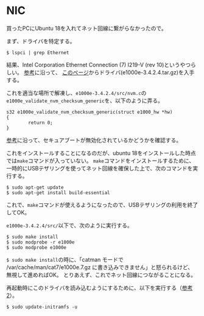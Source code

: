 # NIC

買ったPCにUbuntu 18を入れてネット回線に繋がらなかったので。

まず、ドライバを特定する。

```
$ lspci | grep Ethernet
```

結果、Intel Corporation Ethernet Connection (7) I219-V (rev 10)というやつらしい。
[参考](https://qiita.com/nitomath/items/40e5ee62a1c3c9dca78c)に沿って、
[このページ](https://downloadcenter.intel.com/download/15817)からドライバ(e1000e-3.4.2.4.tar.gz)を入手する。

これを適当な場所で解凍し、`e1000e-3.4.2.4/src/nvm.c`の`e1000e_validate_nvm_checksum_generic`を、以下のように弄る。

```
s32 e1000e_validate_nvm_checksum_generic(struct e1000_hw *hw)
{
        return 0;
}
```

[参考](https://qiita.com/nitomath/items/40e5ee62a1c3c9dca78c)に沿って、セキュアブートが無効化されているかどうかを確認する。

これをインストールすることになるのだが、ubuntu 18をインストールした時点では`make`コマンドが入っていない。
`make`コマンドをインストールするために、一時的にUSBテザリングを使ってネット回線を確保した上で、次のコマンドを実行する。
```
$ sudo apt-get update
$ sudo apt-get install build-essential
```
これで、`make`コマンドが使えるようになったので、USBテザリングの利用を終了してOK。

`e1000e-3.4.2.4/src/`以下で、次のように実行する。

```
$ sudo make install
$ sudo modprobe -r e1000e
$ sudo modprobe e1000e
```

`$ sudo make install`の時に、「catman モードで /var/cache/man/cat7/e1000e.7.gz に書き込みできません」と怒られるけど、無視して進めればOK。
とりあえず、これでネット回線につながることになる。

再起動時にこのドライバを読み込むようにするために、以下を実行する（[参考2](https://forums.ubuntulinux.jp/viewtopic.php?pid=119749)）。
```
$ sudo update-initramfs -u
```

